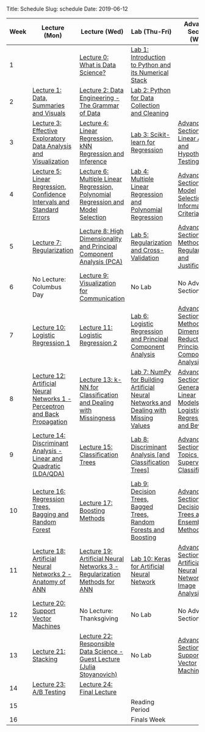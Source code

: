 Title: Schedule
Slug: schedule
Date: 2019-06-12


|Week|Lecture (Mon)|Lecture (Wed)|Lab (Thu-Fri)|Advanced Section (Wed)|Assignment (R:Released Tue - D:Due Wed)|
|-----|-----|-----|-----|-----|-----|
|1|[]({filename}/lectures/lecture0/presentation/README.md)|[Lecture 0: What is Data Science?]({filename}/lectures/lecture0/index.md)|[Lab 1: Introduction to Python and its Numerical Stack]({filename}/labs/lab1/index.md)|[]({filename}/lectures/lecture0/presentation/README.md)|R:HW0|[]({filename}/lectures/lecture0/presentation/README.md)|
|2|[Lecture 1: Data, Summaries and Visuals]({filename}/lectures/lecture1/index.md)|[Lecture 2: Data Engineering - The Grammar of Data]({filename}/lectures/lecture2/index.md)|[Lab 2: Python for Data Collection and Cleaning]({filename}/labs/lab2/index.md)|[]({filename}/lectures/lecture0/presentation/README.md)|R:HW1 - D:HW0|[]({filename}/lectures/lecture0/presentation/README.md)|
|3|[Lecture 3: Effective Exploratory Data Analysis and Visualization]({filename}/lectures/lecture3/index.md)|[Lecture 4: Linear Regression, kNN Regression and Inference]({filename}/lectures/lecture4/index.md)|[Lab 3: Scikit-learn for Regression]({filename}/labs/lab3/index.md)|[Advanced Section 1: Linear Algebra and Hypothesis Testing]({filename}/a_sections/a_section1/index.md)|R:HW2 - D:HW1|[]({filename}/lectures/lecture0/presentation/README.md)|
|4|[Lecture 5: Linear Regression, Confidence Intervals and Standard Errors]({filename}/lectures/lecture5/index.md)|[Lecture 6: Multiple Linear Regression, Polynomial Regression and Model Selection]({filename}/lectures/lecture6/index.md)|[Lab 4: Multiple Linear Regression and Polynomial Regression]({filename}/labs/lab4/index.md)|[Advanced Section 2: Model Selection and Information Criteria]({filename}/a_sections/a_section2/index.md)|R:HW3 - D:HW2|[]({filename}/lectures/lecture0/presentation/README.md)|
|5|[Lecture 7: Regularization]({filename}/lectures/lecture7/index.md)|[Lecture 8:  High Dimensionality and Principal Component Analysis (PCA)]({filename}/lectures/lecture8/index.md)|[Lab 5: Regularization and Cross-Validation]({filename}/labs/lab5/index.md)|[Advanced Section 3: Methods of Regularization and Justifications]({filename}/a_sections/a_section3/index.md)|R:HW4(individual) D:HW3|[]({filename}/lectures/lecture0/presentation/README.md)|
|6|No Lecture: Columbus Day|[Lecture 9: Visualization for Communication]({filename}/lectures/lecture9/index.md)|No Lab|No Advanced Section|No Assignment|[]({filename}/lectures/lecture0/presentation/README.md)|
|7|[Lecture 10: Logistic Regression 1]({filename}/lectures/lecture10/index.md)|[Lecture 11: Logistic Regression 2]({filename}/lectures/lecture11/index.md)|[Lab 6: Logistic Regression and Principal Component Analysis]({filename}/labs/lab6/index.md)|[Advanced Section 4: Methods of Dimensionality Reduction - Principal Component Analysis]({filename}/a_sections/a_section4/index.md)|R:HW5 - D:HW4|[]({filename}/lectures/lecture0/presentation/README.md)|
|8|[Lecture 12:  Artificial Neural Networks 1 - Perceptron and Back Propagation]({filename}/lectures/lecture12/index.md)|[Lecture 13: k-NN for Classification and Dealing with Missingness]({filename}/lectures/lecture13/index.md)|[Lab 7: NumPy for Building Artificial Neural Networks and Dealing with Missing Values]({filename}/labs/lab7/index.md)|[Advanced Section 5: Generalized Linear Models, Logistic Regression and Beyond]({filename}/a_sections/a_section5/index.md)|R:HW6 - D:HW5|[]({filename}/lectures/lecture0/presentation/README.md)|
|9|[Lecture 14: Discriminant Analysis - Linear and Quadratic (LDA/QDA)]({filename}/lectures/lecture14/index.md)|[Lecture 15: Classification Trees]({filename}/lectures/lecture15/index.md)|[Lab 8: Discriminant Analysis [and Classification Trees]]({filename}/labs/lab8/index.md)|[Advanced Section 6: Topics in Supervised Classification]({filename}/a_sections/a_section6/index.md)|R:HW7 - D:HW6|[]({filename}/lectures/lecture0/presentation/README.md)|
|10|[Lecture 16: Regression Trees, Bagging and Random Forest]({filename}/lectures/lecture16/index.md)|[Lecture 17: Boosting Methods]({filename}/lectures/lecture17/index.md)|[Lab 9: Decision Trees, Bagged Trees, Random Forests and Boosting]({filename}/labs/lab9/index.md)|[Advanced Section 7: Decision Trees and Ensemble Methods]({filename}/a_sections/a_section7/index.md)|R:HW8 - D:HW7|[]({filename}/lectures/lecture0/presentation/README.md)|
|11|[Lecture 18: Artificial Neural Networks 2 - Anatomy of ANN]({filename}/lectures/lecture18/index.md)|[Lecture 19: Artificial Neural Networks 3 - Regularization Methods for ANN]({filename}/lectures/lecture19/index.md)|[Lab 10: Keras for Artificial Neural Network]({filename}/labs/lab10/index.md)|[Advanced Section 8: Artificial Neural Networks for Image Analysis]({filename}/a_sections/a_section8/index.md)|R:HW9(individual) D:HW8|[]({filename}/lectures/lecture0/presentation/README.md)|
|12|[Lecture 20: Support Vector Machines]({filename}/lectures/lecture20/index.md)|No Lecture: Thanksgiving|No Lab|No Advanced Section|No Assignment|[]({filename}/lectures/lecture0/presentation/README.md)|
|13|[Lecture 21: Stacking]({filename}/lectures/lecture21/index.md)|[Lecture 22: Responsible Data Science - Guest Lecture (Julia Stoyanovich)]({filename}/lectures/lecture22/index.md)|No Lab|[Advanced Section 9: Support Vector Machines]({filename}/a_sections/a_section9/index.md)|D:HW9|[]({filename}/lectures/lecture0/presentation/README.md)|
|14|[Lecture 23: A/B Testing]({filename}/lectures/lecture23/index.md)|[Lecture 24: Final Lecture]({filename}/lectures/lecture24/index.md)|[]({filename}/lectures/lecture0/presentation/README.md)|[]({filename}/lectures/lecture0/presentation/README.md)|[]({filename}/lectures/lecture0/presentation/README.md)|
|15|[]({filename}/lectures/lecture0/presentation/README.md)|[]({filename}/lectures/lecture0/presentation/README.md)|Reading Period|[]({filename}/lectures/lecture0/presentation/README.md)|[]({filename}/lectures/lecture0/presentation/README.md)|
|16|[]({filename}/lectures/lecture0/presentation/README.md)|[]({filename}/lectures/lecture0/presentation/README.md)|Finals Week|[]({filename}/lectures/lecture0/presentation/README.md)|[]({filename}/lectures/lecture0/presentation/README.md)|

